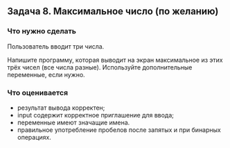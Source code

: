 ## Задача 8. Максимальное число (по желанию)

### Что нужно сделать

Пользователь вводит три числа. 

Напишите программу, которая выводит на экран максимальное из этих трёх чисел (все числа разные). Используйте дополнительные переменные, если нужно.

### Что оценивается
- результат вывода корректен;
- input содержит корректное приглашение для ввода;
- переменные имеют значащие имена.
- правильное употребление пробелов после запятых и при бинарных операциях.